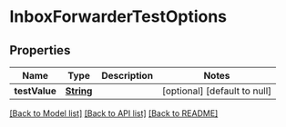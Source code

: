 # InboxForwarderTestOptions
## Properties

Name | Type | Description | Notes
------------ | ------------- | ------------- | -------------
**testValue** | [**String**](string) |  | [optional] [default to null]

[[Back to Model list]](../README#documentation-for-models) [[Back to API list]](../README#documentation-for-api-endpoints) [[Back to README]](../README)

